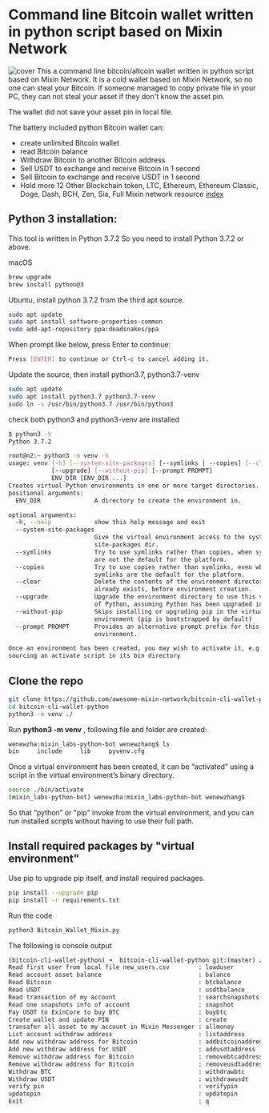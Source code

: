# Command line Bitcoin wallet written in python script based on Mixin Network
![cover](https://github.com/wenewzhang/mixin_labs-python-bot/raw/master/Bitcoin_python.jpg)
This a command line bitcoin/altcoin wallet written in python script based on Mixin Network. It is a cold wallet based on Mixin Network, so no one can steal your Bitcoin. If someone managed to copy private file in your PC, they can not steal your asset if they don't know the asset pin. 

The wallet did not save your asset pin in local file.


The battery included python Bitcoin wallet can:
* create unlimited Bitcoin wallet
* read Bitcoin balance
* Withdraw Bitcoin to another Bitcoin address
* Sell USDT to exchange and receive Bitcoin in 1 second
* Sell Bitcoin to exchange and receive USDT in 1 second
* Hold more 12 Other Blockchain token, LTC, Ethereum, Ethereum Classic, Doge, Dash, BCH, Zen, Sia, 
Full Mixin network resource [index](https://github.com/awesome-mixin-network/index_of_Mixin_Network_resource)

## Python 3 installation:
This tool is written in Python 3.7.2 So you need to install Python 3.7.2 or above.

macOS
```bash
brew upgrade
brew install python@3
```

Ubuntu, install python 3.7.2 from the third apt source.
```bash
sudo apt update
sudo apt install software-properties-common
sudo add-apt-repository ppa:deadsnakes/ppa
```

When prompt like below, press Enter to continue:
```bash
Press [ENTER] to continue or Ctrl-c to cancel adding it.
```
Update the source, then install python3.7, python3.7-venv
```bash
sudo apt update
sudo apt install python3.7 python3.7-venv
sudo ln -s /usr/bin/python3.7 /usr/bin/python3
```

check both python3 and python3-venv are installed
```bash
$ python3 -V
Python 3.7.2
```

```bash
root@n2:~ python3 -m venv -h
usage: venv [-h] [--system-site-packages] [--symlinks | --copies] [--clear]
            [--upgrade] [--without-pip] [--prompt PROMPT]
            ENV_DIR [ENV_DIR ...]
Creates virtual Python environments in one or more target directories.
positional arguments:
  ENV_DIR               A directory to create the environment in.

optional arguments:
  -h, --help            show this help message and exit
  --system-site-packages
                        Give the virtual environment access to the system
                        site-packages dir.
  --symlinks            Try to use symlinks rather than copies, when symlinks
                        are not the default for the platform.
  --copies              Try to use copies rather than symlinks, even when
                        symlinks are the default for the platform.
  --clear               Delete the contents of the environment directory if it
                        already exists, before environment creation.
  --upgrade             Upgrade the environment directory to use this version
                        of Python, assuming Python has been upgraded in-place.
  --without-pip         Skips installing or upgrading pip in the virtual
                        environment (pip is bootstrapped by default)
  --prompt PROMPT       Provides an alternative prompt prefix for this
                        environment.

Once an environment has been created, you may wish to activate it, e.g. by
sourcing an activate script in its bin directory
```

## Clone the repo

```bash
git clone https://github.com/awesome-mixin-network/bitcoin-cli-wallet-python.git
cd bitcoin-cli-wallet-python
python3 -m venv ./
```

Run **python3 -m venv** , following file and folder are created:
```bash
wenewzha:mixin_labs-python-bot wenewzhang$ ls
bin		include		lib		pyvenv.cfg
```

Once a virtual environment has been created, it can be “activated” using a script in the virtual environment’s binary directory.
```bash
source ./bin/activate
(mixin_labs-python-bot) wenewzha:mixin_labs-python-bot wenewzhang$
```
So that “python” or "pip" invoke from the virtual environment, and you can run installed scripts without having to use their full path.

## Install required packages by "virtual environment"


Use pip to upgrade pip itself, and install required packages.
```bash
pip install --upgrade pip
pip install -r requirements.txt
```

Run the code
```bash
python3 Bitcoin_Wallet_Mixin.py
```


The following is console output
```bash
(bitcoin-cli-wallet-python) ➜  bitcoin-cli-wallet-python git:(master) ✗ python Bitcoin_Wallet_Mixin.py 
Read first user from local file new_users.csv        : loaduser
Read account asset balance                           : balance
Read Bitcoin                                         : btcbalance
Read USDT                                            : usdtbalance
Read transaction of my account                       : searchsnapshots
Read one snapshots info of account                   : snapshot
Pay USDT to ExinCore to buy BTC                      : buybtc
Create wallet and update PIN                         : create
transafer all asset to my account in Mixin Messenger : allmoney
List account withdraw address                        : listaddress
Add new withdraw address for Bitcoin                 : addbitcoinaddress
Add new withdraw address for USDT                    : addusdtaddress
Remove withdraw address for Bitcoin                  : removebtcaddress
Remove withdraw address for Bitcoin                  : removeusdtaddress
Withdraw BTC                                         : withdrawbtc
Withdraw USDT                                        : withdrawusdt
verify pin                                           : verifypin
updatepin                                            : updatepin
Exit                                                 : q
```

